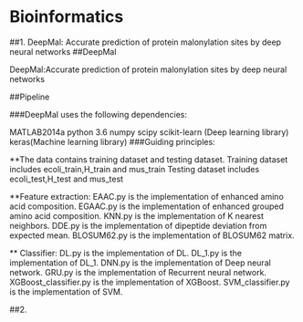 # Bioinformatics
##1. DeepMal: Accurate prediction of protein malonylation sites by deep neural networks
##DeepMal

DeepMal:Accurate prediction of protein malonylation sites by deep neural networks

##Pipeline

###DeepMal uses the following dependencies:

MATLAB2014a
python 3.6
numpy
scipy
scikit-learn (Deep learning library)
keras(Machine learning library)
###Guiding principles:

**The data contains training dataset and testing dataset. Training dataset includes ecoli_train,H_train and mus_train Testing dataset includes ecoli_test,H_test and mus_test

**Feature extraction: EAAC.py is the implementation of enhanced amino acid composition. EGAAC.py is the implementation of enhanced grouped amino acid composition. KNN.py is the implementation of K nearest neighbors. DDE.py is the implementation of dipeptide deviation from expected mean. BLOSUM62.py is the implementation of BLOSUM62 matrix.

** Classifier: DL.py is the implementation of DL. DL_1.py is the implementation of DL_1. DNN.py is the implementation of Deep neural network. GRU.py is the implementation of Recurrent neural network. XGBoost_classifier.py is the implementation of XGBoost. SVM_classifier.py is the implementation of SVM.

##2. 
